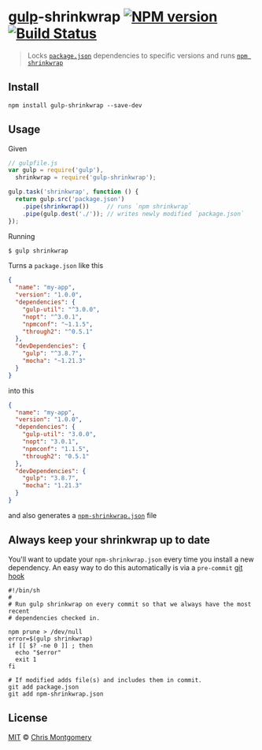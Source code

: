 # [gulp](http://gulpjs.com/)-shrinkwrap [![NPM version][npm-image]][npm-url] [![Build Status][travis-image]][travis-url]

> Locks [`package.json`](https://www.npmjs.org/doc/files/package.json.html#dependencies) dependencies to specific versions and runs [`npm shrinkwrap`](https://www.npmjs.org/doc/cli/npm-shrinkwrap.html)

## Install

```shell
npm install gulp-shrinkwrap --save-dev
```

## Usage

Given

```js
// gulpfile.js
var gulp = require('gulp'),
  shrinkwrap = require('gulp-shrinkwrap');

gulp.task('shrinkwrap', function () {
  return gulp.src('package.json')
    .pipe(shrinkwrap())     // runs `npm shrinkwrap`
    .pipe(gulp.dest('./')); // writes newly modified `package.json`
});
```

Running

```bash
$ gulp shrinkwrap
```

Turns a `package.json` like this

```json
{
  "name": "my-app",
  "version": "1.0.0",
  "dependencies": {
    "gulp-util": "^3.0.0",
    "nopt": "^3.0.1",
    "npmconf": "~1.1.5",
    "through2": "^0.5.1"
  },
  "devDependencies": {
    "gulp": "^3.8.7",
    "mocha": "~1.21.3"
  }
}
```

into this

```json
{
  "name": "my-app",
  "version": "1.0.0",
  "dependencies": {
    "gulp-util": "3.0.0",
    "nopt": "3.0.1",
    "npmconf": "1.1.5",
    "through2": "0.5.1"
  },
  "devDependencies": {
    "gulp": "3.8.7",
    "mocha": "1.21.3"
  }
}
```

and also generates a [`npm-shrinkwrap.json`](https://www.npmjs.org/doc/cli/npm-shrinkwrap.html) file

## Always keep your shrinkwrap up to date

You'll want to update your `npm-shrinkwrap.json` every time you install a new dependency.
An easy way to do this automatically is via a `pre-commit` [git hook](https://www.kernel.org/pub/software/scm/git/docs/githooks.html)

```shell
#!/bin/sh
#
# Run gulp shrinkwrap on every commit so that we always have the most recent
# dependencies checked in.
 
npm prune > /dev/null
error=$(gulp shrinkwrap)
if [[ $? -ne 0 ]] ; then
  echo "$error"
  exit 1
fi
 
# If modified adds file(s) and includes them in commit.
git add package.json
git add npm-shrinkwrap.json
```

## License

[MIT](http://opensource.org/licenses/MIT) © [Chris Montgomery](http://www.chrismontgomery.info/)

[npm-url]: https://npmjs.org/package/gulp-shrinkwrap
[npm-image]: http://img.shields.io/npm/v/gulp-shrinkwrap.svg
[travis-image]: https://travis-ci.org/chmontgomery/gulp-shrinkwrap.svg?branch=master
[travis-url]: https://travis-ci.org/chmontgomery/gulp-shrinkwrap